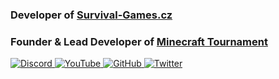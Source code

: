 ### Developer of [Survival-Games.cz](https://survival-games.cz)
### Founder & Lead Developer of [Minecraft Tournament](https://github.com/Minecraft-Tournament)

<p align="left"> 
  <a href="https://discord.com/invite/YFGnEvg6mj" target="_blank">
    <img src="https://img.shields.io/discord/805793043956760606?color=406da2&label=DISCORD&logo=discord&style=for-the-badge" alt="Discord" />
  </a>
  <a href="https://www.youtube.com/c/RobaDev" target="_blank">
    <img src="https://img.shields.io/youtube/channel/subscribers/UCA5PkE7KtRtolRAEvHYL3kA?label=YOUTUBE&logo=youtube&logoColor=ff0000&style=for-the-badge" alt="YouTube" />
  </a>
  <a href="https://github.com/RobaCZ" target="_blank">
    <img src="https://img.shields.io/github/followers/RobaCZ?label=GITHUB&logo=github&logoColor=008000&style=for-the-badge" alt="GitHub" />
  </a>
  <a href="https://twitter.com/robadeveloper" target="_blank">
    <img src="https://img.shields.io/twitter/follow/robadeveloper?label=TWITTER&logo=twitter&logoColor=ff0000&style=for-the-badge" alt="Twitter" />
  </a>
</p>
